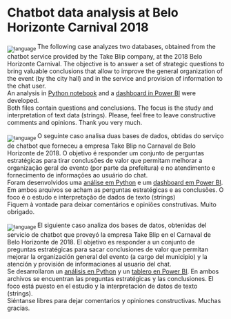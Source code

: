 # Chatbot data analysis at Belo Horizonte Carnival 2018

<sub>![language](https://img.shields.io/badge/EN-blue.svg) </sub>
The following case analyzes two databases, obtained from the chatbot service provided by the Take Blip company, at the 2018 Belo Horizonte Carnival. The objective is to answer a set of strategic questions to bring valuable conclusions that allow to improve the general organization of the event (by the city hall) and in the service and provision of information to the chat user. <br>
An analysis in [Python notebook](https://github.com/marcosdiezw/BH_carnival_chatbot/blob/main/BH_carnival_chatbot.ipynb) and a [dashboard in Power BI](https://github.com/marcosdiezw/BH_carnival_chatbot/blob/main/Analise_CarnavalBH_Marcos_Diez.pbix) were developed. <br>
Both files contain questions and conclusions. The focus is the study and interpretation of text data (strings). Please, feel free to leave constructive comments and opinions. Thank you very much.

<sub> ![language](https://img.shields.io/badge/PT-green.svg) </sub>
O seguinte caso analisa duas bases de dados, obtidas do serviço de chatbot que forneceu a empresa Take Blip no Carnaval de Belo Horizonte de 2018. O objetivo é responder um conjunto de perguntas estratégicas para tirar conclusões de valor que permitam melhorar a organização geral do evento (por parte da prefeitura) e no atendimento e fornecimento de informações ao usuário do chat.<br>
Foram desenvolvidos uma [análise em Python](https://github.com/marcosdiezw/BH_carnival_chatbot/blob/main/BH_carnival_chatbot.ipynb) e um [dashboard em Power BI](https://github.com/marcosdiezw/BH_carnival_chatbot/blob/main/Analise_CarnavalBH_Marcos_Diez.pbix). Em ambos arquivos se acham as perguntas estratégicas e as conclusões. O foco é o estudo e interpretação de dados de texto (strings) <br>
Fiquem à vontade para deixar comentários e opiniões construtivas. Muito obrigado.

<sub> ![language](https://img.shields.io/badge/ES-red.svg) </sub>
El siguiente caso analiza dos bases de datos, obtenidas del servicio de chatbot que proveyó la empresa Take Blip en el Carnaval de Belo Horizonte de 2018. El objetivo es responder a un conjunto de preguntas estratégicas para sacar conclusiones de valor que permitan mejorar la organización general del evento (a cargo del municipio) y la atención y provisión de informaciones al usuario del chat. <br>
Se desarrollaron un [análisis en Python](https://github.com/marcosdiezw/BH_carnival_chatbot/blob/main/BH_carnival_chatbot.ipynb) y un [tablero en Power BI](https://github.com/marcosdiezw/BH_carnival_chatbot/blob/main/Analise_CarnavalBH_Marcos_Diez.pbix). En ambos archivos se encuentran las preguntas estratégicas y las conclusiones. El foco está puesto en el estudio y la interpretación de datos de texto (strings). <br>
Siéntanse libres para dejar comentarios y opiniones constructivas. Muchas gracias.
